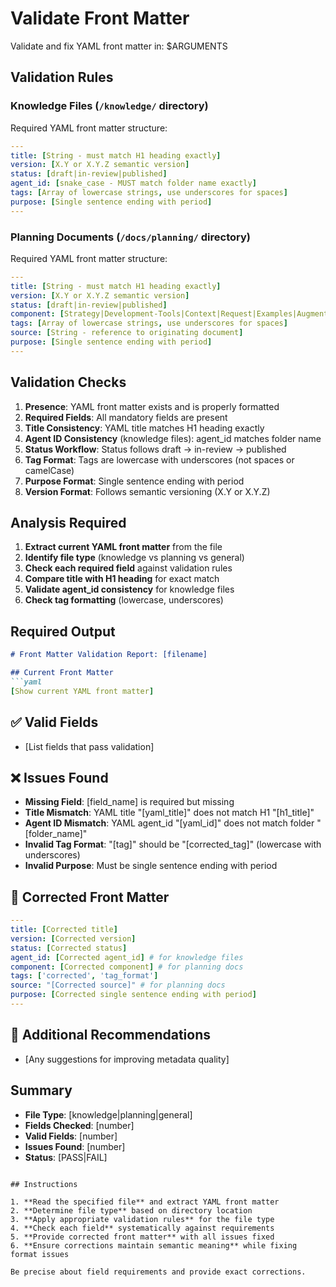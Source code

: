 # Validate Front Matter

Validate and fix YAML front matter in: $ARGUMENTS

## Validation Rules

### Knowledge Files (`/knowledge/` directory)
Required YAML front matter structure:
```yaml
---
title: [String - must match H1 heading exactly]
version: [X.Y or X.Y.Z semantic version]
status: [draft|in-review|published]
agent_id: [snake_case - MUST match folder name exactly]
tags: [Array of lowercase strings, use underscores for spaces]
purpose: [Single sentence ending with period]
---
```

### Planning Documents (`/docs/planning/` directory)
Required YAML front matter structure:
```yaml
---
title: [String - must match H1 heading exactly]
version: [X.Y or X.Y.Z semantic version]
status: [draft|in-review|published]
component: [Strategy|Development-Tools|Context|Request|Examples|Augmentations|Tone-Format|Evaluation]
tags: [Array of lowercase strings, use underscores for spaces]
source: [String - reference to originating document]
purpose: [Single sentence ending with period]
---
```

## Validation Checks

1. **Presence**: YAML front matter exists and is properly formatted
2. **Required Fields**: All mandatory fields are present
3. **Title Consistency**: YAML title matches H1 heading exactly
4. **Agent ID Consistency** (knowledge files): agent_id matches folder name
5. **Status Workflow**: Status follows draft → in-review → published
6. **Tag Format**: Tags are lowercase with underscores (not spaces or camelCase)
7. **Purpose Format**: Single sentence ending with period
8. **Version Format**: Follows semantic versioning (X.Y or X.Y.Z)

## Analysis Required

1. **Extract current YAML front matter** from the file
2. **Identify file type** (knowledge vs planning vs general)
3. **Check each required field** against validation rules
4. **Compare title with H1 heading** for exact match
5. **Validate agent_id consistency** for knowledge files
6. **Check tag formatting** (lowercase, underscores)

## Required Output

```markdown
# Front Matter Validation Report: [filename]

## Current Front Matter
```yaml
[Show current YAML front matter]
```

## ✅ Valid Fields
- [List fields that pass validation]

## ❌ Issues Found
- **Missing Field**: [field_name] is required but missing
- **Title Mismatch**: YAML title "[yaml_title]" does not match H1 "[h1_title]"
- **Agent ID Mismatch**: YAML agent_id "[yaml_id]" does not match folder "[folder_name]"
- **Invalid Tag Format**: "[tag]" should be "[corrected_tag]" (lowercase with underscores)
- **Invalid Purpose**: Must be single sentence ending with period

## 🔧 Corrected Front Matter
```yaml
---
title: [Corrected title]
version: [Corrected version]
status: [Corrected status]
agent_id: [Corrected agent_id] # for knowledge files
component: [Corrected component] # for planning docs
tags: ['corrected', 'tag_format']
source: "[Corrected source]" # for planning docs
purpose: [Corrected single sentence ending with period]
---
```

## 📝 Additional Recommendations
- [Any suggestions for improving metadata quality]

## Summary
- **File Type**: [knowledge|planning|general]
- **Fields Checked**: [number]
- **Valid Fields**: [number]
- **Issues Found**: [number]
- **Status**: [PASS|FAIL]
```

## Instructions

1. **Read the specified file** and extract YAML front matter
2. **Determine file type** based on directory location
3. **Apply appropriate validation rules** for the file type
4. **Check each field** systematically against requirements
5. **Provide corrected front matter** with all issues fixed
6. **Ensure corrections maintain semantic meaning** while fixing format issues

Be precise about field requirements and provide exact corrections.
